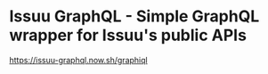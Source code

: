 # Issuu GraphQL - Simple GraphQL wrapper for Issuu's public APIs

https://issuu-graphql.now.sh/graphiql
